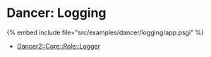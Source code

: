 # Dancer: Logging

{% embed include file="src/examples/dancer/logging/app.psgi" %}

* [Dancer2::Core::Role::Logger](https://metacpan.org/pod/Dancer2::Core::Role::Logger)


